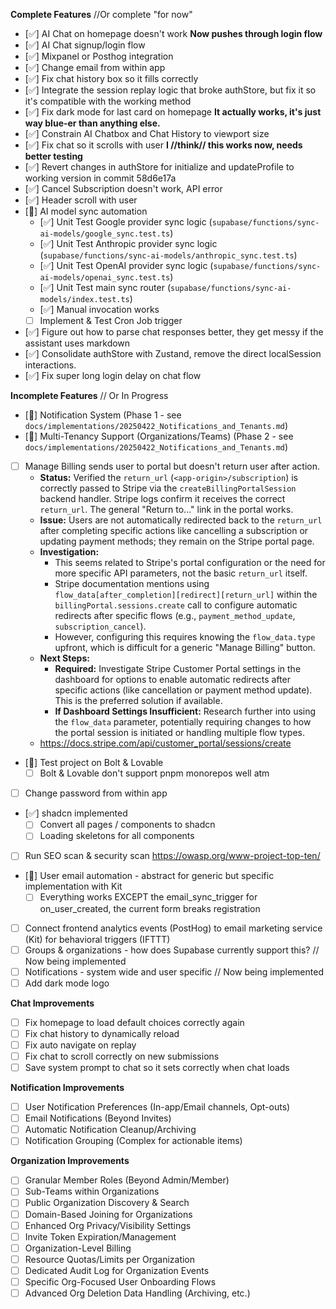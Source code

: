 **Complete Features** //Or complete "for now"

*   [✅] AI Chat on homepage doesn't work **Now pushes through login flow**
*   [✅] AI Chat signup/login flow
*   [✅] Mixpanel or Posthog integration
*   [✅] Change email from within app
*   [✅] Fix chat history box so it fills correctly  
*   [✅] Integrate the session replay logic that broke authStore, but fix it so it's compatible with the working method 
*   [✅] Fix dark mode for last card on homepage **It actually works, it's just way blue-er than anything else.**
*   [✅] Constrain AI Chatbox and Chat History to viewport size 
*   [✅] Fix chat so it scrolls with user **I //think// this works now, needs better testing**
*   [✅] Revert changes in authStore for initialize and updateProfile to working version in commit 58d6e17a
*   [✅] Cancel Subscription doesn't work, API error
*   [✅] Header scroll with user
*   [🚧] AI model sync automation
    *   [✅] Unit Test Google provider sync logic (`supabase/functions/sync-ai-models/google_sync.test.ts`)
    *   [✅] Unit Test Anthropic provider sync logic (`supabase/functions/sync-ai-models/anthropic_sync.test.ts`)
    *   [✅] Unit Test OpenAI provider sync logic (`supabase/functions/sync-ai-models/openai_sync.test.ts`)
    *   [✅] Unit Test main sync router (`supabase/functions/sync-ai-models/index.test.ts`)
    *   [✅] Manual invocation works
    *   [ ] Implement & Test Cron Job trigger
*   [✅] Figure out how to parse chat responses better, they get messy if the assistant uses markdown 
*   [✅] Consolidate authStore with Zustand, remove the direct localSession interactions.
*   [✅] Fix super long login delay on chat flow 

**Incomplete Features** // Or In Progress

*   [🚧] Notification System (Phase 1 - see `docs/implementations/20250422_Notifications_and_Tenants.md`)
*   [🚧] Multi-Tenancy Support (Organizations/Teams) (Phase 2 - see `docs/implementations/20250422_Notifications_and_Tenants.md`)
*   [ ] Manage Billing sends user to portal but doesn't return user after action.
    *   **Status:** Verified the `return_url` (`<app-origin>/subscription`) is correctly passed to Stripe via the `createBillingPortalSession` backend handler. Stripe logs confirm it receives the correct `return_url`. The general "Return to..." link in the portal works.
    *   **Issue:** Users are not automatically redirected back to the `return_url` after completing specific actions like cancelling a subscription or updating payment methods; they remain on the Stripe portal page.
    *   **Investigation:**
        *   This seems related to Stripe's portal configuration or the need for more specific API parameters, not the basic `return_url` itself.
        *   Stripe documentation mentions using `flow_data[after_completion][redirect][return_url]` within the `billingPortal.sessions.create` call to configure automatic redirects after specific flows (e.g., `payment_method_update`, `subscription_cancel`).
        *   However, configuring this requires knowing the `flow_data.type` upfront, which is difficult for a generic "Manage Billing" button.
    *   **Next Steps:**
        *   **Required:** Investigate Stripe Customer Portal settings in the dashboard for options to enable automatic redirects after specific actions (like cancellation or payment method update). This is the preferred solution if available.
        *   **If Dashboard Settings Insufficient:** Research further into using the `flow_data` parameter, potentially requiring changes to how the portal session is initiated or handling multiple flow types.
    *   https://docs.stripe.com/api/customer_portal/sessions/create

*   [🚧] Test project on Bolt & Lovable 
    *   [ ] Bolt & Lovable don't support pnpm monorepos well atm 
*   [ ] Change password from within app
*   [✅] shadcn implemented
    *   [ ] Convert all pages / components to shadcn
    *   [ ] Loading skeletons for all components 
*   [ ] Run SEO scan & security scan https://owasp.org/www-project-top-ten/
*   [🚧] User email automation - abstract for generic but specific implementation with Kit 
    *   [ ] Everything works EXCEPT the email_sync_trigger for on_user_created, the current form breaks registration
*   [ ] Connect frontend analytics events (PostHog) to email marketing service (Kit) for behavioral triggers (IFTTT)
*   [ ] Groups & organizations - how does Supabase currently support this? // Now being implemented
*   [ ] Notifications - system wide and user specific // Now being implemented
*   [ ] Add dark mode logo 

**Chat Improvements**
*   [ ] Fix homepage to load default choices correctly again
*   [ ] Fix chat history to dynamically reload 
*   [ ] Fix auto navigate on replay 
*   [ ] Fix chat to scroll correctly on new submissions 
*   [ ] Save system prompt to chat so it sets correctly when chat loads 

**Notification Improvements**
*   [ ] User Notification Preferences (In-app/Email channels, Opt-outs)
*   [ ] Email Notifications (Beyond Invites)
*   [ ] Automatic Notification Cleanup/Archiving
*   [ ] Notification Grouping (Complex for actionable items)

**Organization Improvements**
*   [ ] Granular Member Roles (Beyond Admin/Member)
*   [ ] Sub-Teams within Organizations
*   [ ] Public Organization Discovery & Search
*   [ ] Domain-Based Joining for Organizations
*   [ ] Enhanced Org Privacy/Visibility Settings
*   [ ] Invite Token Expiration/Management
*   [ ] Organization-Level Billing
*   [ ] Resource Quotas/Limits per Organization
*   [ ] Dedicated Audit Log for Organization Events
*   [ ] Specific Org-Focused User Onboarding Flows
*   [ ] Advanced Org Deletion Data Handling (Archiving, etc.)
